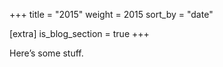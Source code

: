 +++
title = "2015"
weight = 2015
sort_by = "date"

[extra]
is_blog_section = true
+++

Here’s some stuff.
